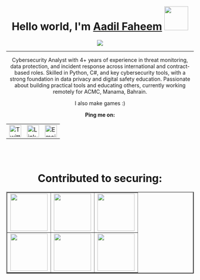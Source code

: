 <h1 align="center">Hello world, I'm <a href="https://aadilfaheem.framer.website/" target="_blank">Aadil Faheem</a> <img
src="https://media3.giphy.com/media/v1.Y2lkPTc5MGI3NjExZ29xZzVsNGR1cTh3a3BxaGkwYWlvdTdhYWIzdDg4cjBiYXNoNmhrYyZlcD12MV9pbnRlcm5hbF9naWZfYnlfaWQmY3Q9cw/ztisqLhP99tVSHG136/giphy.gif" height="64" /></h1> 
<div align="center">

<img src="https://github.com/user-attachments/assets/3b40cc11-01ae-4be6-ab50-8988559f233f">
<hr>
  </div>
  <div align="center">
  <p>Cybersecurity Analyst with 4+ years of experience in threat monitoring, data protection, and incident response across international and contract-based roles. Skilled in Python, C#, and key cybersecurity tools, with a strong foundation in data privacy and digital safety education. Passionate about building practical tools and educating others, currently working remotely for ACMC, Manama, Bahrain. <br>

  I also make games :)


</p>
  
<p><b>Ping me on:</b></p>

<table align="center" cellpadding="10" cellspacing="0" border="0">
  <tr>
    <td>
      <a href="https://x.com/lzyassoul" target="_blank">
        <img src="https://github.com/user-attachments/assets/86bde949-d620-41a5-bb81-dd3a23ffc59f" alt="Twitter" height="32" width="32">
      </a>
    </td>
    <td>
      <a href="https://www.linkedin.com/in/aadilfaheem" target="_blank">
        <img src="https://github.com/user-attachments/assets/664e4cef-1128-466a-9f3f-62c0e8030395" alt="LinkedIn" height="32" width="32">
      </a>
    </td>
    <td>
      <a href="mailto:aadilfaheemix@outlook.com">
        <img src="https://github.com/user-attachments/assets/e265873a-c0f5-428f-b185-177e610db607" alt="Email" height="32" width="32">
      </a>
    </td>
  </tr>
</table>

<br><br>
  
  
<h1>Contributed to securing:</h1>

<table align="center" cellpadding="10" cellspacing="10" border="2">
  <tr>
    <td>
      <img height="100" src="https://github.com/user-attachments/assets/97d100a2-a062-4799-800d-3170c0a06c26">
    </td>
    <td>
      <img height="100" src="https://github.com/user-attachments/assets/5ac70f88-ea15-4160-8e39-54db5ef51dac">
    </td>
    <td>
      <img height="100" src="https://github.com/user-attachments/assets/87b2f14b-ec45-4c78-acac-5bd7231239c1">
    </td>
  </tr>
  <tr>
    <td>
      <img height="100" src="https://github.com/user-attachments/assets/14f80422-80a3-49f2-81c5-4cf21e5ee514">
    </td>
    <td>
      <img height="100" src="https://github.com/user-attachments/assets/1874f7a6-a6f1-4bf5-9cb8-f08e65d8b8e3">
    </td>
    <td>
      <img height="100" src="https://github.com/user-attachments/assets/d87285f5-b9ed-4694-9628-fb6e952b650d">
    </td>
  </tr>
</table>


<br>


